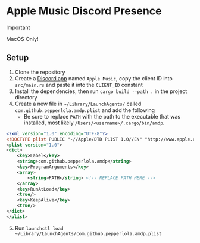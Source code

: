 # Apple Music Discord Presence
> [!IMPORTANT]
> MacOS Only!

## Setup
1. Clone the repository
2. Create a [Discord app](https://discord.com/developers/applications/) named `Apple Music`, copy the client ID into `src/main.rs` and paste it into the `CLIENT_ID` constant
3. Install the dependencies, then run `cargo build --path .` in the project directory
4. Create a new file in `~/Library/LaunchAgents/` called `com.github.pepperlola.amdp.plist` and add the following
    - Be sure to replace `PATH` with the path to the executable that was installed, most likely `/Users/<username>/.cargo/bin/amdp`.
```xml
<?xml version="1.0" encoding="UTF-8"?>
<!DOCTYPE plist PUBLIC "-//Apple/DTD PLIST 1.0//EN" "http://www.apple.com/DTDs/PropertyList-1.0.dtd">
<plist version="1.0">
<dict>
    <key>Label</key>
    <string>com.github.pepperlola.amdp</string>
    <key>ProgramArguments</key>
    <array>
        <string>PATH</string> <!-- REPLACE PATH HERE -->
    </array>
    <key>RunAtLoad</key>
    <true/>
    <key>KeepAlive</key>
    <true/>
</dict>
</plist>
```
5. Run `launchctl load ~/Library/LaunchAgents/com.github.pepperlola.amdp.plist`
